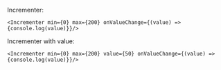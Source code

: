 Incrementer:

    <Incrementer min={0} max={200} onValueChange={(value) => {console.log(value)}}/>

Incrementer with value:

    <Incrementer min={0} max={200} value={50} onValueChange={(value) => {console.log(value)}}/>
